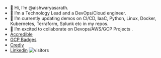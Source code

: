 - 👋 Hi, I’m @aishwaryasarath.
- 👀 I’m a Technology Lead and a DevOps/Cloud engineer.
- 🌱 I’m currently updating demos on CI/CD, IaaC, Python, Linux, Docker, Kubernetes, Terraform, Splunk etc in my repos.
- 💞️ I’m excited to collaborate on Devops/AWS/GCP Projects .
- [Accredible](https://www.credential.net/profile/aiswaryasarath755135/wallet)
- [GCP Badges](https://www.cloudskillsboost.google/profile/badges)
- [Credly](https://www.credly.com/users/aiswarya-sarath/badges)
- [Linkedin](https://www.linkedin.com/in/aishwaryasarath/)
![visitors](https://visitor-badge.laobi.icu/badge?page_id=aishwaryasarath)

<!---
aishwaryasarath/aishwaryasarath is a ✨ special ✨ repository because its `README.md` (this file) appears on your GitHub profile.
You can click the Preview link to take a look at your changes.
--->
